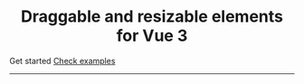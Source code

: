 <div class="main-example-container">
    <MainPage />
</div>

<h1 align="center" class="main-heading"> Draggable and resizable elements for Vue 3</h1> 

<div class="home-buttons-container">
    <a class="home-button" >Get started</a>
    <a class="home-button home-button-second" href="/examples/no-props.html">Check examples</a>
</div>

---
